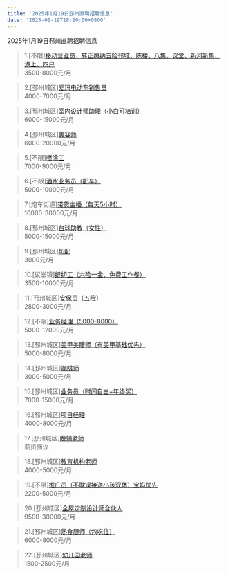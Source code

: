 ```yaml
---
title: '2025年1月19日邳州直聘招聘信息'
date: '2025-01-19T18:20:00+0800'
---
```

2025年1月19日邳州直聘招聘信息
<!--more-->
>1.[不限][移动营业员，转正缴纳五险邳城、陈楼、八集、议堂、新河新集、港上、四户](https://www.pizhouzhipin.com/job/32896)<br>
>3500-8000元/月

>2.[邳州城区][爱玛电动车销售员](https://www.pizhouzhipin.com/job/8023)<br>
>4000-7000元/月

>3.[邳州城区][室内设计师助理（小白可培训）](https://www.pizhouzhipin.com/job/35224)<br>
>6000-15000元/月

>4.[邳州城区][美容师](https://www.pizhouzhipin.com/job/38941)<br>
>6000-20000元/月

>5.[不限][喷涂工](https://www.pizhouzhipin.com/job/15711)<br>
>7000-9000元/月

>6.[不限][酒水业务员（配车）](https://www.pizhouzhipin.com/job/31714)<br>
>5000-10000元/月

>7.[炮车街道][带货主播（每天5小时）](https://www.pizhouzhipin.com/job/38603)<br>
>10000-30000元/月

>8.[邳州城区][台球助教（女性）](https://www.pizhouzhipin.com/job/38709)<br>
>5000-15000元/月

>9.[邳州城区][切配](https://www.pizhouzhipin.com/job/31763)<br>
>3000元/月

>10.[议堂镇][缝纫工（六险一金，免费工作餐）](https://www.pizhouzhipin.com/job/34359)<br>
>3500-10000元/月

>11.[邳州城区][安保员（五险）](https://www.pizhouzhipin.com/job/3585)<br>
>2800-3000元/月

>12.[不限][业务经理（5000-8000）](https://www.pizhouzhipin.com/job/36364)<br>
>5000-12000元/月

>13.[邳州城区][美甲美睫师（有美甲基础优先）](https://www.pizhouzhipin.com/job/37468)<br>
>5000-8000元/月

>14.[邳州城区][咖啡师](https://www.pizhouzhipin.com/job/38228)<br>
>3000-5000元/月

>15.[邳州城区][业务员（时间自由+年终奖）](https://www.pizhouzhipin.com/job/38950)<br>
>7000-15000元/月

>16.[邳州城区][项目经理](https://www.pizhouzhipin.com/job/38854)<br>
>4000-8000元/月

>17.[邳州城区][晚辅老师](https://www.pizhouzhipin.com/job/38715)<br>
>薪资面议

>18.[邳州城区][教育机构老师](https://www.pizhouzhipin.com/job/38995)<br>
>4000-5000元/月

>19.[不限][推广员（不耽误接送小孩双休）宝妈优先](https://www.pizhouzhipin.com/job/38743)<br>
>2200-5000元/月

>20.[邳州城区][全屋定制设计师合伙人](https://www.pizhouzhipin.com/job/38948)<br>
>9500-30000元/月

>21.[邳州城区][熟食厨师（包吃住）](https://www.pizhouzhipin.com/job/38993)<br>
>6000-8000元/月

>22.[邳州城区][幼儿园老师](https://www.pizhouzhipin.com/job/33475)<br>
>1500-2500元/月

